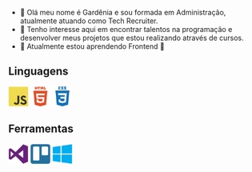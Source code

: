 - 👋 Olá meu nome é Gardênia e sou formada em Administração, atualmente atuando como Tech Recruiter.
- 👀 Tenho interesse aqui em encontrar talentos na programação e desenvolver meus projetos que estou realizando através de cursos.
- 🌱 Atualmente estou aprendendo Frontend 💙

## Linguagens
<img src="https://raw.githubusercontent.com/devicons/devicon/master/icons/javascript/javascript-original.svg" alt="javascript" width="40" height="40" style="max-width:100%;"></img>
<img src="https://raw.githubusercontent.com/devicons/devicon/master/icons/html5/html5-plain-wordmark.svg" alt="html5" width="40" height="40" style="max-width:100%;"></img>
<img src="https://raw.githubusercontent.com/devicons/devicon/master/icons/css3/css3-plain-wordmark.svg" alt="css3" width="40" height="40" style="max-width:100%;"></img>

## Ferramentas
<img src="https://raw.githubusercontent.com/devicons/devicon/master/icons/visualstudio/visualstudio-plain.svg" alt="visualstudio" width="40" height="40" style="max-width:100%;"></img>
<img src="https://raw.githubusercontent.com/devicons/devicon/master/icons/trello/trello-plain.svg" alt="trello" width="40" height="40" style="max-width:100%;"></img>
<img src="https://raw.githubusercontent.com/devicons/devicon/master/icons/windows8/windows8-original.svg" alt="windows" width="40" height="40" style="max-width:100%;"></img>           
